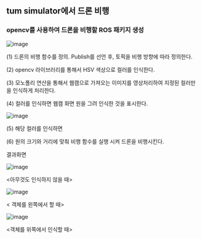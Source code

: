 ## tum simulator에서 드론 비행

### opencv를 사용하여 드론을 비행할 ROS 패키지 생성

![image](https://user-images.githubusercontent.com/57993534/125949123-57ef2090-9aae-4e03-9cc0-a7033dc5ae46.png)

(1) 드론의 비행 함수를 정의. Publish를 선언 후, 토픽을 비행 방향에 따라 정의한다.


(2) opencv 라이브러리를 통해서 HSV 색상으로 컬러를 인식한다.

(3) 모노폴리 연산을 통해서 웹캠으로 가져오는 이미지를 영상처리하여 지정된 컬러만을 인식하게 처리한다.

(4) 컬러를 인식하면 웹캠 화면 원을 그려 인식한 것을 표시한다.

![image](https://user-images.githubusercontent.com/57993534/125949149-7d0d1246-ce5b-405e-b9da-2817fedd2f64.png)

(5) 해당 컬러를 인식하면 

(6) 원의 크기와 거리에 맞춰 비행 함수를 실행 시켜 드론을 비행시킨다.

결과화면

![image](https://user-images.githubusercontent.com/57993534/125949166-4a82bbc6-fc43-49bf-b370-dcec32bffb94.png)

<아무것도 인식하지 않을 때>

![image](https://user-images.githubusercontent.com/57993534/125949173-c1875e6e-728e-46c9-878c-2a8bfe616291.png)

< 객체를 왼쪽에서 할 때>

![image](https://user-images.githubusercontent.com/57993534/125949184-2d574741-66db-4883-b859-3a717fc95367.png)

<객체를 위쪽에서 인식할 때>
